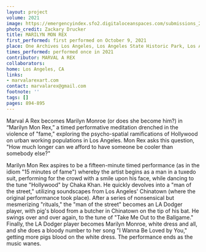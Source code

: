 ```yaml
---
layout: project
volume: 2021
image: https://emergencyindex.sfo2.digitaloceanspaces.com/submissions_2021/images_named/1663189379279__MARILYN_MON_REX--Marval_A_Rex.jpg
photo_credit: Zackary Drucker
title: MARILYN MON REX
first_performed: first performed on October 9, 2021
place: One Archives Los Angeles, Los Angeles State Historic Park, Los Angeles, CA
times_performed: performed once in 2021
contributor: MARVAL A REX
collaborators:
home: Los Angeles, CA
links:
- marvalarexart.com
contact: marvalarex@gmail.com
footnote: ''
tags: []
pages: 894-895
---
```

Marval A Rex becomes Marilyn Monroe (or does she become him?) in “Marilyn Mon Rex,” a timed performative meditation drenched in the violence of "fame," exploring the psycho-spatial ramifications of Hollywood on urban working populations in Los Angeles. Mon Rex asks this question, "How much longer can we afford to have someone be cooler than somebody else?" 

Marilyn Mon Rex aspires to be a fifteen-minute timed performance (as in the idiom "15 minutes of fame") whereby the artist begins as a man in a tuxedo suit, performing for the crowd with a smile upon his face, while dancing to the tune "Hollywood" by Chaka Khan. He quickly devolves into a "man of the street," utilizing soundscapes from Los Angeles' Chinatown (where the original performance took place). After a series of nonsensical but mesmerizing "rituals," the "man of the street" becomes an LA Dodger player, with pig's blood from a butcher in Chinatown on the tip of his bat. He swings over and over again, to the tune of "Take Me Out to the Ballgame." Finally, the LA Dodger player becomes Marilyn Monroe, white dress and all, and she does a bloody number to her song "I Wanna Be Loved by You," getting more pigs blood on the white dress. The performance ends as the music wanes.